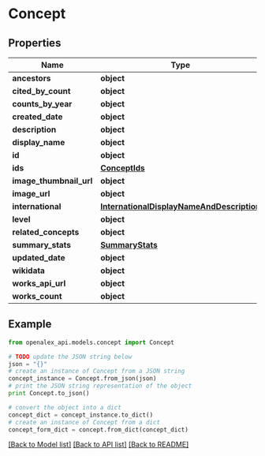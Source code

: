 # Concept


## Properties

Name | Type | Description | Notes
------------ | ------------- | ------------- | -------------
**ancestors** | **object** |  | [optional] 
**cited_by_count** | **object** |  | [optional] 
**counts_by_year** | **object** |  | [optional] 
**created_date** | **object** |  | [optional] 
**description** | **object** |  | [optional] 
**display_name** | **object** |  | 
**id** | **object** |  | 
**ids** | [**ConceptIds**](ConceptIds.md) |  | [optional] 
**image_thumbnail_url** | **object** |  | [optional] 
**image_url** | **object** |  | [optional] 
**international** | [**InternationalDisplayNameAndDescription**](InternationalDisplayNameAndDescription.md) |  | [optional] 
**level** | **object** |  | [optional] 
**related_concepts** | **object** |  | [optional] 
**summary_stats** | [**SummaryStats**](SummaryStats.md) |  | [optional] 
**updated_date** | **object** |  | [optional] 
**wikidata** | **object** |  | [optional] 
**works_api_url** | **object** |  | [optional] 
**works_count** | **object** |  | [optional] 

## Example

```python
from openalex_api.models.concept import Concept

# TODO update the JSON string below
json = "{}"
# create an instance of Concept from a JSON string
concept_instance = Concept.from_json(json)
# print the JSON string representation of the object
print Concept.to_json()

# convert the object into a dict
concept_dict = concept_instance.to_dict()
# create an instance of Concept from a dict
concept_form_dict = concept.from_dict(concept_dict)
```
[[Back to Model list]](../README.md#documentation-for-models) [[Back to API list]](../README.md#documentation-for-api-endpoints) [[Back to README]](../README.md)


